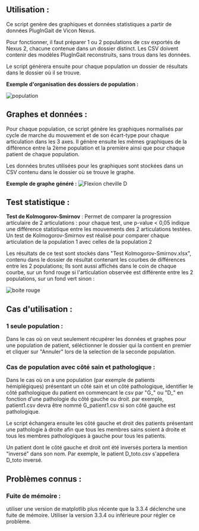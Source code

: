 ## Utilisation :

Ce script genère des graphiques et données statistiques a partir de données PlugInGait de Vicon Nexus.

Pour fonctionner, il faut préparer 1 ou 2 populations de csv exportés de Nexus 2, chacune contenue dans un dossier distinct. Les CSV doivent contenir des modèles PlugInGait reconstruits, sans trous dans les données.

Le script génèrera ensuite pour chaque population un dossier de résultats dans le dossier où il se trouve.

**Exemple d'organisation des dossiers de population :**

![population](https://user-images.githubusercontent.com/47147929/149176687-a8df554e-64ac-4467-ba42-a360e6631287.PNG)


## Graphes et données :

Pour chaque population, ce script génère les graphiques normalisés par cycle de marche du mouvement et de son écart-type pour chaque articulation dans les 3 axes. 
Il génère ensuite les mêmes graphiques de la différence entre la 2ème population et la première ainsi que pour chaque patient de chaque population.

Les données brutes utilisées pour les graphiques sont stockées dans un CSV contenu dans le dossier où se trouve le graphe.

**Exemple de graphe généré :**
![Flexion cheville D](https://user-images.githubusercontent.com/47147929/149182881-69557d04-b3db-4926-a4ce-76a70c74ed2a.png)

## Test statistique :

**Test de Kolmogorov-Smirnov** : Permet de comparer la progression articulaire de 2 articulations : pour chaque test, une p-value < 0,05 indique une différence statistique entre les mouvements des 2 articulations testées. Un test de Kolmogorov-Smirnov est réalisé pour comparer chaque articulation de la population 1 avec celles de la population 2

Les résultats de ce test sont stockés dans  "Test Kolmogorov-Smirnov.xlsx", contenu dans le dossier de résultat contenant les courbes de différences entre les 2 populations; Ils sont aussi affichés dans le coin de chaque courbe, sur un fond rouge si l'articulation observée est différente entre les 2 populations, sur un fond vert sinon :

![boite rouge](https://user-images.githubusercontent.com/47147929/149499861-4437b92f-24e2-4004-9474-8bcd924ff683.PNG)

## Cas d'utilisation :

### 1 seule population :

Dans le cas où on veut seulement récupérer les données et graphes pour une population de patient, séléctionner le dossier qui la contient en premier et cliquer sur "Annuler" lors de la selection de la seconde population.

### Cas de population avec côté sain et pathologique :

Dans le cas où on a une population (par exemple de patients hémiplégiques) présentant un côté sain et un côté pathologique, identifier le côté pathologique du patient en commencant le csv par "G_" ou "D_" en fonction d'une pathologie du côté gauche ou droit. par exemple, patient1.csv devra être nommé G_patient1.csv si son côté gauche est pathologique.

Le script échangera ensuite les côté gauche et droit des patients présentant une pathologie à droite afin que tous les membres sains soient à droite et tous les membres pathologiques à gauche pour tous les patients. 

Un patient dont le côté gauche et droit ont été inversés portera la mention "inversé" dans son nom. Par exemple, le patient D_toto.csv s'appellera D_toto inversé.

## Problèmes connus :

### Fuite de mémoire : 

utiliser une version de matplotlib plus récente que la 3.3.4 déclenche une fuite de mémoire. Utiliser la version 3.3.4 ou inférieure pour régler ce problème.
